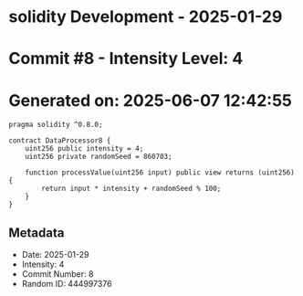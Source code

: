 ﻿# solidity Development - 2025-01-29
# Commit #8 - Intensity Level: 4
# Generated on: 2025-06-07 12:42:55
```solidity
pragma solidity ^0.8.0;

contract DataProcessor8 {
    uint256 public intensity = 4;
    uint256 private randomSeed = 860703;

    function processValue(uint256 input) public view returns (uint256) {
        return input * intensity + randomSeed % 100;
    }
}
```
## Metadata
- Date: 2025-01-29
- Intensity: 4
- Commit Number: 8
- Random ID: 444997376
